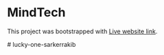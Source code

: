 # MindTech

This project was bootstrapped with [Live website link](MindTech.com).

#   l u c k y - o n e - s a r k e r r a k i b  
 